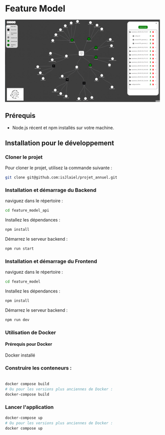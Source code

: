 # Feature Model

<img src="feature_model/public/projet.png" alt="projet" />

## Prérequis

- Node.js récent et npm installés sur votre machine.

## Installation pour le développement

### Cloner le projet

Pour cloner le projet, utilisez la commande suivante :

```bash
git clone git@github.com:isJlaiel/projet_annuel.git
```
### Installation et démarrage du Backend

naviguez dans le répertoire :

```bash
cd feature_model_api
```
Installez les dépendances :

```bash
npm install
```
Démarrez le serveur backend :

```bash
npm run start
```


### Installation et démarrage du Frontend

naviguez dans le répertoire :

```bash
cd feature_model
```
Installez les dépendances :

```bash
npm install
```
Démarrez le serveur backend :

```bash
npm run dev
```

### Utilisation de Docker
#### Prérequis pour Docker
Docker installé

### Construire les conteneurs :

```bash

docker compose build
# Ou pour les versions plus anciennes de Docker :
docker-compose build 
```
### Lancer l'application 

```bash
docker-compose up
# Ou pour les versions plus anciennes de Docker :
docker compose up 
```
